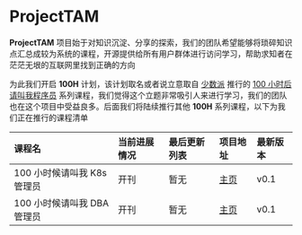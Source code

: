 # ProjectTAM

**ProjectTAM** 项目始于对知识沉淀、分享的探索，我们的团队希望能够将琐碎知识点汇总成较为系统的课程，开源提供给所有用户群体进行访问学习，帮助求知者在茫茫无垠的互联网里找到正确的方向

为此我们开启 **100H** 计划，该计划取名或者说立意取自 [少数派](https://sspai.com) 推行的 [100 小时后请叫我程序员](https://sspai.com/series/271) 系列课程，我们觉得这个立题非常吸引人来进行学习，我们的团队也在这个项目中受益良多。后面我们将陆续推行其他 **100H** 系列课程，以下为我们正在推行的课程清单

| 课程名 | 当前进展情况 | 最后更新列表 | 项目地址 | 最新版本 |
| :--- | :--- | :--- | :--- | :--- |
| 100 小时候请叫我 K8s 管理员 | 开刊 | 暂无 | <a href="https://100h-k8s.projecttam.com">主页</a> | v0.1 |
| 100 小时候请叫我 DBA 管理员 | 开刊 | 暂无 | <a href="https://100h-dba.projecttam.com">主页</a> | v0.1 |
